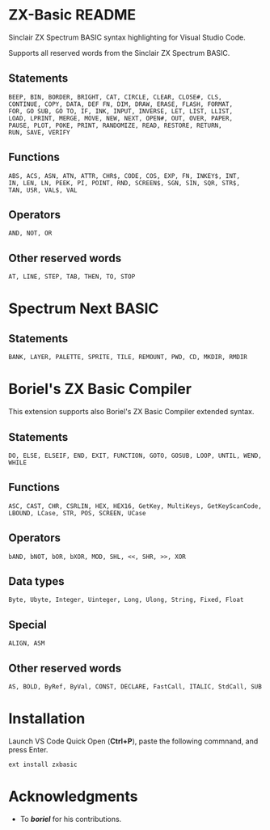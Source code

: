 # ZX-Basic README

Sinclair ZX Spectrum BASIC syntax highlighting for Visual Studio Code.

Supports all reserved words from the Sinclair ZX Spectrum BASIC.

## Statements
```
BEEP, BIN, BORDER, BRIGHT, CAT, CIRCLE, CLEAR, CLOSE#, CLS,
CONTINUE, COPY, DATA, DEF FN, DIM, DRAW, ERASE, FLASH, FORMAT,
FOR, GO SUB, GO TO, IF, INK, INPUT, INVERSE, LET, LIST, LLIST,
LOAD, LPRINT, MERGE, MOVE, NEW, NEXT, OPEN#, OUT, OVER, PAPER,
PAUSE, PLOT, POKE, PRINT, RANDOMIZE, READ, RESTORE, RETURN,
RUN, SAVE, VERIFY
```
## Functions
```
ABS, ACS, ASN, ATN, ATTR, CHR$, CODE, COS, EXP, FN, INKEY$, INT,
IN, LEN, LN, PEEK, PI, POINT, RND, SCREEN$, SGN, SIN, SQR, STR$,
TAN, USR, VAL$, VAL
```
## Operators
```
AND, NOT, OR
```
## Other reserved words
```
AT, LINE, STEP, TAB, THEN, TO, STOP
```

# Spectrum Next BASIC

## Statements
```
BANK, LAYER, PALETTE, SPRITE, TILE, REMOUNT, PWD, CD, MKDIR, RMDIR
```

# Boriel's ZX Basic Compiler

This extension supports also Boriel's ZX Basic Compiler extended syntax.

## Statements
```
DO, ELSE, ELSEIF, END, EXIT, FUNCTION, GOTO, GOSUB, LOOP, UNTIL, WEND, WHILE
```
## Functions
```
ASC, CAST, CHR, CSRLIN, HEX, HEX16, GetKey, MultiKeys, GetKeyScanCode,
LBOUND, LCase, STR, POS, SCREEN, UCase
```
## Operators
```
bAND, bNOT, bOR, bXOR, MOD, SHL, <<, SHR, >>, XOR
```
## Data types
```
Byte, Ubyte, Integer, Uinteger, Long, Ulong, String, Fixed, Float
```
## Special
```
ALIGN, ASM
```
## Other reserved words
```
AS, BOLD, ByRef, ByVal, CONST, DECLARE, FastCall, ITALIC, StdCall, SUB
```


# Installation

Launch VS Code Quick Open (**Ctrl+P**), paste the following commnand, and press Enter.

```
ext install zxbasic
```


# Acknowledgments

- To ***boriel*** for his contributions.